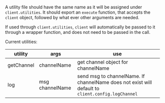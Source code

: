 A utility file should have the same name as it will be assigned under `client.utilities`. It should export an `execute` function, that accepts the `client` object, followed by what ever other arguments are needed.

If used through `client.utilities`, `client` will automatically be passed to it through a wrapper function, and does not need to be passed in the call.

Current utilities:

utility    | args            | use
-----------|-----------------|--------------------------------------------------------------------------------------------------
getChannel | channelName     | get channel object for channelName
log        | msg channelName | send msg to channelName. If channelName does not exist will default to `client.config.logChannel`